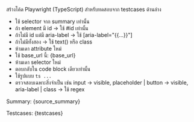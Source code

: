 สร้างโค้ด Playwright (TypeScript) สำหรับทดสอบจาก testcases ด้านล่าง
- ใช้ selector จาก summary เท่านั้น
- ถ้า element มี id → ใช้ #id เท่านั้น
- ถ้าไม่มี id แต่มี aria-label → ใช้ [aria-label="{{...}}"]
- ถ้าไม่มีทั้งสอง → ใช้ text() หรือ class
- ห้ามเดา attribute ใหม่
- ใช้ base_url นี้: {base_url}
- ห้ามเดา selector ใหม่
- ตอบกลับใน code block เดียวเท่านั้น
- ใช้รูปแบบ ```ts ... ```
- ตรวจสอบเฉพาะสิ่งจำเป็น เช่น input → visible, placeholder | button → visible, aria-label | class → ใช้ regex

Summary:
{source_summary}

Testcases:
{testcases}
